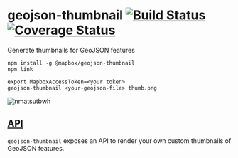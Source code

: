 # geojson-thumbnail [![Build Status](https://travis-ci.org/mapbox/geojson-thumbnail.svg?branch=master)](https://travis-ci.org/mapbox/geojson-thumbnail) [![Coverage Status](https://coveralls.io/repos/github/mapbox/geojson-thumbnail/badge.svg?branch=master)](https://coveralls.io/github/mapbox/geojson-thumbnail?branch=master)

Generate thumbnails for GeoJSON features

```
npm install -g @mapbox/geojson-thumbnail
npm link

export MapboxAccessToken=<your token>
geojson-thumbnail <your-geojson-file> thumb.png
```

![nmatsutbwh](https://user-images.githubusercontent.com/1288339/35072800-247f4dfc-fbb4-11e7-8141-b1abe76125f8.gif)

## [API](API.md#renderthumbnail)

`geojson-thumbnail` exposes an API to render your own custom thumbnails of GeoJSON features.
